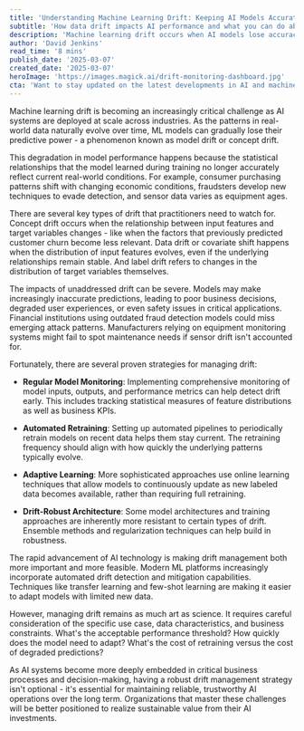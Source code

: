 ```yaml
---
title: 'Understanding Machine Learning Drift: Keeping AI Models Accurate Over Time'
subtitle: 'How data drift impacts AI performance and what you can do about it'
description: 'Machine learning drift occurs when AI models lose accuracy over time as real-world data patterns evolve. Learn about different types of drift, their business impacts, and proven strategies for maintaining model performance through monitoring, retraining, and robust architecture design.'
author: 'David Jenkins'
read_time: '8 mins'
publish_date: '2025-03-07'
created_date: '2025-03-07'
heroImage: 'https://images.magick.ai/drift-monitoring-dashboard.jpg'
cta: 'Want to stay updated on the latest developments in AI and machine learning? Follow us on LinkedIn for expert insights, best practices, and industry trends that help you build more reliable AI systems.'
---
```


Machine learning drift is becoming an increasingly critical challenge as AI systems are deployed at scale across industries. As the patterns in real-world data naturally evolve over time, ML models can gradually lose their predictive power - a phenomenon known as model drift or concept drift.

This degradation in model performance happens because the statistical relationships that the model learned during training no longer accurately reflect current real-world conditions. For example, consumer purchasing patterns shift with changing economic conditions, fraudsters develop new techniques to evade detection, and sensor data varies as equipment ages.

There are several key types of drift that practitioners need to watch for. Concept drift occurs when the relationship between input features and target variables changes - like when the factors that previously predicted customer churn become less relevant. Data drift or covariate shift happens when the distribution of input features evolves, even if the underlying relationships remain stable. And label drift refers to changes in the distribution of target variables themselves.

The impacts of unaddressed drift can be severe. Models may make increasingly inaccurate predictions, leading to poor business decisions, degraded user experiences, or even safety issues in critical applications. Financial institutions using outdated fraud detection models could miss emerging attack patterns. Manufacturers relying on equipment monitoring systems might fail to spot maintenance needs if sensor drift isn't accounted for.

Fortunately, there are several proven strategies for managing drift:

- **Regular Model Monitoring**: Implementing comprehensive monitoring of model inputs, outputs, and performance metrics can help detect drift early. This includes tracking statistical measures of feature distributions as well as business KPIs.

- **Automated Retraining**: Setting up automated pipelines to periodically retrain models on recent data helps them stay current. The retraining frequency should align with how quickly the underlying patterns typically evolve.

- **Adaptive Learning**: More sophisticated approaches use online learning techniques that allow models to continuously update as new labeled data becomes available, rather than requiring full retraining.

- **Drift-Robust Architecture**: Some model architectures and training approaches are inherently more resistant to certain types of drift. Ensemble methods and regularization techniques can help build in robustness.

The rapid advancement of AI technology is making drift management both more important and more feasible. Modern ML platforms increasingly incorporate automated drift detection and mitigation capabilities. Techniques like transfer learning and few-shot learning are making it easier to adapt models with limited new data.

However, managing drift remains as much art as science. It requires careful consideration of the specific use case, data characteristics, and business constraints. What's the acceptable performance threshold? How quickly does the model need to adapt? What's the cost of retraining versus the cost of degraded predictions?

As AI systems become more deeply embedded in critical business processes and decision-making, having a robust drift management strategy isn't optional - it's essential for maintaining reliable, trustworthy AI operations over the long term. Organizations that master these challenges will be better positioned to realize sustainable value from their AI investments.